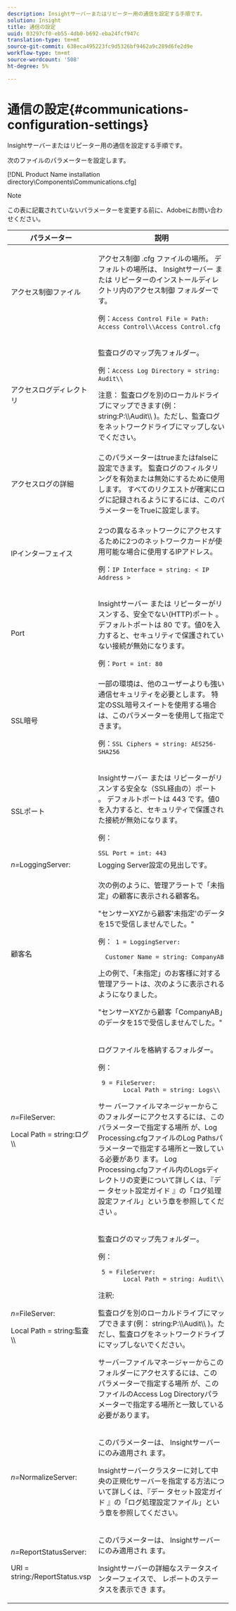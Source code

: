 ```yaml
---
description: Insightサーバーまたはリピーター用の通信を設定する手順です。
solution: Insight
title: 通信の設定
uuid: 03297cf0-eb55-4db0-b692-eba24fcf947c
translation-type: tm+mt
source-git-commit: 638eca495223fc9d5326bf9462a9c289d6fe2d9e
workflow-type: tm+mt
source-wordcount: '508'
ht-degree: 5%

---
```



# 通信の設定{#communications-configuration-settings}

Insightサーバーまたはリピーター用の通信を設定する手順です。

次のファイルのパラメーターを設定します。

[!DNL Product Name installation directory\Components\Communications.cfg]

>[!NOTE]
>
>この表に記載されていないパラメーターを変更する前に、Adobeにお問い合わせください。

<table id="table_C87F1150E53548F484A8C0CFE91F1079"> 
 <thead> 
  <tr> 
   <th colname="col1" class="entry"> パラメーター </th> 
   <th colname="col2" class="entry"> 説明 </th> 
  </tr> 
 </thead>
 <tbody> 
  <tr> 
   <td colname="col1"> アクセス制御ファイル </td> 
   <td colname="col2"> <p>アクセス制御 <span class="filepath"> .cfg </span> ファイルの場所。 デフォルトの場所は、 <span class="filepath"> Insightサーバー </span> または <span class="keyword"> リピーターのインストールディレクトリ内のアクセス制御 </span><span class="wintitle"></span> フォルダーです。 </p> <p>例：<code>Access Control File = Path: Access Control\\Access Control.cfg</code> </p> </td> 
  </tr> 
  <tr> 
   <td colname="col1"> アクセスログディレクトリ </td> 
   <td colname="col2"> <p>監査ログのマップ先フォルダー。 </p> <p>例：<code>Access Log Directory = string: Audit\\</code> </p> <p> <p>注意： 監査ログを別のローカルドライブにマップできます(例： <span class="filepath"> string:P:\\Audit\\ </span>)。ただし、監査ログをネットワークドライブにマップしないでください。 </p> </p> </td> 
  </tr> 
  <tr> 
   <td colname="col1"> アクセスログの詳細 </td> 
   <td colname="col2"> このパラメーターはtrueまたはfalseに設定できます。 監査ログのフィルタリングを有効または無効にするために使用します。 すべてのリクエストが確実にログに記録されるようにするには、このパラメーターをTrueに設定します。 </td> 
  </tr> 
  <tr> 
   <td colname="col1"> IPインターフェイス </td> 
   <td colname="col2"> <p>2つの異なるネットワークにアクセスするために2つのネットワークカードが使用可能な場合に使用するIPアドレス。 </p> <p>例：<code>IP Interface = string: &lt; IP Address &gt;</code> </p> </td> 
  </tr> 
  <tr> 
   <td colname="col1"> Port </td> 
   <td colname="col2"> <p>Insightサーバー <span class="keyword"> または </span> リピーターがリスンする、安全でない(HTTP)ポート <span class="wintitle"></span> 。 デフォルトポートは 80 です。値0を入力すると、セキュリティで保護されていない接続が無効になります。 </p> <p>例：<code>Port = int: 80</code> </p> </td> 
  </tr> 
  <tr> 
   <td colname="col1"> SSL暗号 </td> 
   <td colname="col2"> 一部の環境は、他のユーザーよりも強い通信セキュリティを必要とします。 特定のSSL暗号スイートを使用する場合は、このパラメーターを使用して指定できます。 <p>例：<code>SSL Ciphers = string: AES256-SHA256</code> </p> </td> 
  </tr> 
  <tr> 
   <td colname="col1"> SSLポート </td> 
   <td colname="col2"> <p>Insightサーバー <span class="keyword"> または </span> リピーターがリスンする安全な（SSL経由の）ポート <span class="wintitle"></span> 。 デフォルトポートは 443 です。値0を入力すると、セキュリティで保護された接続が無効になります。 </p> <p>例：<span class="filepath"></span> </p> <code>SSL Port = int: 443</code> </td> 
  </tr> 
  <tr> 
   <td colname="col1"> <i>n=</i>LoggingServer: </td> 
   <td colname="col2"> Logging Server設定の見出しです。 </td> 
  </tr> 
  <tr> 
   <td colname="col1"> 顧客名 </td> 
   <td colname="col2"> <p>次の例のように、管理アラートで「未指定」の顧客に表示される顧客名。 </p> <p>"センサーXYZから顧客'未指定'のデータを15で受信しませんでした。" </p> <p>例：<code> 1&nbsp;=&nbsp;LoggingServer:&nbsp; 
      &nbsp;&nbsp;Customer&nbsp;Name&nbsp;=&nbsp;string:&nbsp;CompanyAB </code> </p> <p>上の例で、「未指定」のお客様に対する管理アラートは、次のように表示されるようになりました。 </p> <p>"センサーXYZから顧客「CompanyAB」のデータを15で受信しませんでした。" </p> </td> 
  </tr> 
  <tr> 
   <td colname="col1"> <p> <i>n=</i>FileServer: </p> <p> Local Path = string:ログ\\ </p> </td> 
   <td colname="col2"> <p>ログファイルを格納するフォルダー。 </p> <p>例： </p> <code> 9&nbsp;=&nbsp;FileServer:&nbsp; 
     &nbsp;&nbsp;Local&nbsp;Path&nbsp;=&nbsp;string:&nbsp;Logs\\ </code> <p>サー <span class="wintitle"> バーファイルマネージャーからこのフォルダーにアクセスするには、このパラメーターで指定する場所 </span>が、Log Processing.cfgファイルのLog Pathsパラメーターで指定する場所と一致している必要があり <span class="filepath"></span> ます。 Log Processing.cfgファイル内のLogsディレクトリの変更について詳しくは、『デー <span class="filepath"> タセット設定ガイド </span> 』の「ログ処理設定ファイル」という章を参照してください <i></i>。 </p> </td> 
  </tr> 
  <tr> 
   <td colname="col1"> <p> <i>n=</i>FileServer: </p> <p> Local Path = string:監査\\ </p> </td> 
   <td colname="col2"> <p>監査ログのマップ先フォルダー。 </p> <p>例： </p> <code> 5&nbsp;=&nbsp;FileServer:&nbsp; 
     &nbsp;&nbsp;Local&nbsp;Path&nbsp;=&nbsp;string:&nbsp;Audit\\ </code> <p>注釈:  <p>監査ログを別のローカルドライブにマップできます(例： <span class="filepath"> string:P:\\Audit\\ </span>)。ただし、監査ログをネットワークドライブにマップしないでください。 </p> <p>サーバーファイルマネージャーからこのフォルダーにアクセスするには、この <span class="wintitle"> パラメーターで指定する場所 </span>が、このファイルのAccess Log Directoryパラメーターで指定する場所と一致している必要があります。 </p> </p> </td> 
  </tr> 
  <tr> 
   <td colname="col1"> <i>n=</i>NormalizeServer: </td> 
   <td colname="col2"> <p>このパラメーターは、 <span class="keyword"> Insightサーバーにのみ適用され </span>ます。 </p> <p>Insightサーバークラスターに対して中央の正規化サーバーを指定する方法について詳しくは、『デー <span class="keyword"> タセット設定ガイド </span><i></i>』の「ログ処理設定ファイル」という章を参照してください。 </p> </td> 
  </tr> 
  <tr> 
   <td colname="col1"> <p> <i>n=</i>ReportStatusServer: </p> <p> URI = string:/ReportStatus.vsp </p> </td> 
   <td colname="col2"> <p>このパラメーターは、 <span class="keyword"> Insightサーバーにのみ適用され </span>ます。 </p> <p><span class="keyword"> Insightサーバーの詳細なステータスインターフェイスで、 </span> レポートのステータスを表示でき <span class="keyword"></span>ます。 </p> </td> 
  </tr> 
 </tbody> 
</table>
